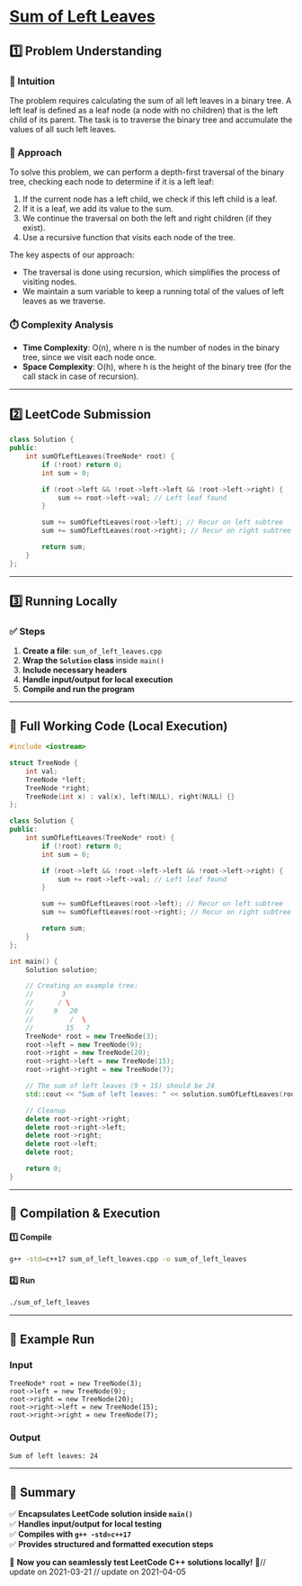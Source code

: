 # **[Sum of Left Leaves](https://leetcode.com/problems/sum-of-left-leaves/description/)**  

## **1️⃣ Problem Understanding**  
### **📌 Intuition**  
The problem requires calculating the sum of all left leaves in a binary tree. A left leaf is defined as a leaf node (a node with no children) that is the left child of its parent. The task is to traverse the binary tree and accumulate the values of all such left leaves.

### **🚀 Approach**  
To solve this problem, we can perform a depth-first traversal of the binary tree, checking each node to determine if it is a left leaf:
1. If the current node has a left child, we check if this left child is a leaf. 
2. If it is a leaf, we add its value to the sum.
3. We continue the traversal on both the left and right children (if they exist).
4. Use a recursive function that visits each node of the tree.

The key aspects of our approach:
- The traversal is done using recursion, which simplifies the process of visiting nodes.
- We maintain a sum variable to keep a running total of the values of left leaves as we traverse.

### **⏱️ Complexity Analysis**  
- **Time Complexity**: O(n), where n is the number of nodes in the binary tree, since we visit each node once.
- **Space Complexity**: O(h), where h is the height of the binary tree (for the call stack in case of recursion).

---  

## **2️⃣ LeetCode Submission**  
```cpp
class Solution {
public:
    int sumOfLeftLeaves(TreeNode* root) {
        if (!root) return 0;
        int sum = 0;

        if (root->left && !root->left->left && !root->left->right) {
            sum += root->left->val; // Left leaf found
        }

        sum += sumOfLeftLeaves(root->left); // Recur on left subtree
        sum += sumOfLeftLeaves(root->right); // Recur on right subtree

        return sum;
    }
};
```  

---  

## **3️⃣ Running Locally**  
### **✅ Steps**  
1. **Create a file**: `sum_of_left_leaves.cpp`  
2. **Wrap the `Solution` class** inside `main()`  
3. **Include necessary headers**  
4. **Handle input/output for local execution**  
5. **Compile and run the program**  

---  

## **📝 Full Working Code (Local Execution)**  
```cpp
#include <iostream>

struct TreeNode {
    int val;
    TreeNode *left;
    TreeNode *right;
    TreeNode(int x) : val(x), left(NULL), right(NULL) {}
};

class Solution {
public:
    int sumOfLeftLeaves(TreeNode* root) {
        if (!root) return 0;
        int sum = 0;

        if (root->left && !root->left->left && !root->left->right) {
            sum += root->left->val; // Left leaf found
        }

        sum += sumOfLeftLeaves(root->left); // Recur on left subtree
        sum += sumOfLeftLeaves(root->right); // Recur on right subtree

        return sum;
    }
};

int main() {
    Solution solution;

    // Creating an example tree:
    //       3
    //      / \
    //     9   20
    //         /  \
    //        15   7
    TreeNode* root = new TreeNode(3);
    root->left = new TreeNode(9);
    root->right = new TreeNode(20);
    root->right->left = new TreeNode(15);
    root->right->right = new TreeNode(7);

    // The sum of left leaves (9 + 15) should be 24
    std::cout << "Sum of left leaves: " << solution.sumOfLeftLeaves(root) << std::endl;

    // Cleanup
    delete root->right->right;
    delete root->right->left;
    delete root->right;
    delete root->left;
    delete root;

    return 0;
}
```  

---  

## **🔧 Compilation & Execution**  
#### **1️⃣ Compile**  
```bash
g++ -std=c++17 sum_of_left_leaves.cpp -o sum_of_left_leaves
```  

#### **2️⃣ Run**  
```bash
./sum_of_left_leaves
```  

---  

## **🎯 Example Run**  
### **Input**  
```
TreeNode* root = new TreeNode(3);
root->left = new TreeNode(9);
root->right = new TreeNode(20);
root->right->left = new TreeNode(15);
root->right->right = new TreeNode(7);
```  
### **Output**  
```
Sum of left leaves: 24
```  

---  

## **📌 Summary**  
✅ **Encapsulates LeetCode solution inside `main()`**  
✅ **Handles input/output for local testing**  
✅ **Compiles with `g++ -std=c++17`**  
✅ **Provides structured and formatted execution steps**  

🚀 **Now you can seamlessly test LeetCode C++ solutions locally!** 🚀// update on 2021-03-21
// update on 2021-04-05
